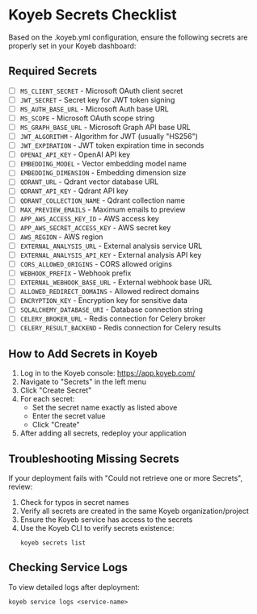 # Koyeb Secrets Checklist

Based on the .koyeb.yml configuration, ensure the following secrets are properly set in your Koyeb dashboard:

## Required Secrets

- [ ] `MS_CLIENT_SECRET` - Microsoft OAuth client secret
- [ ] `JWT_SECRET` - Secret key for JWT token signing
- [ ] `MS_AUTH_BASE_URL` - Microsoft Auth base URL
- [ ] `MS_SCOPE` - Microsoft OAuth scope string
- [ ] `MS_GRAPH_BASE_URL` - Microsoft Graph API base URL
- [ ] `JWT_ALGORITHM` - Algorithm for JWT (usually "HS256")
- [ ] `JWT_EXPIRATION` - JWT token expiration time in seconds
- [ ] `OPENAI_API_KEY` - OpenAI API key
- [ ] `EMBEDDING_MODEL` - Vector embedding model name
- [ ] `EMBEDDING_DIMENSION` - Embedding dimension size
- [ ] `QDRANT_URL` - Qdrant vector database URL
- [ ] `QDRANT_API_KEY` - Qdrant API key
- [ ] `QDRANT_COLLECTION_NAME` - Qdrant collection name
- [ ] `MAX_PREVIEW_EMAILS` - Maximum emails to preview
- [ ] `APP_AWS_ACCESS_KEY_ID` - AWS access key
- [ ] `APP_AWS_SECRET_ACCESS_KEY` - AWS secret key
- [ ] `AWS_REGION` - AWS region
- [ ] `EXTERNAL_ANALYSIS_URL` - External analysis service URL
- [ ] `EXTERNAL_ANALYSIS_API_KEY` - External analysis API key
- [ ] `CORS_ALLOWED_ORIGINS` - CORS allowed origins
- [ ] `WEBHOOK_PREFIX` - Webhook prefix
- [ ] `EXTERNAL_WEBHOOK_BASE_URL` - External webhook base URL
- [ ] `ALLOWED_REDIRECT_DOMAINS` - Allowed redirect domains
- [ ] `ENCRYPTION_KEY` - Encryption key for sensitive data
- [ ] `SQLALCHEMY_DATABASE_URI` - Database connection string
- [ ] `CELERY_BROKER_URL` - Redis connection for Celery broker
- [ ] `CELERY_RESULT_BACKEND` - Redis connection for Celery results

## How to Add Secrets in Koyeb

1. Log in to the Koyeb console: https://app.koyeb.com/
2. Navigate to "Secrets" in the left menu
3. Click "Create Secret"
4. For each secret:
   - Set the secret name exactly as listed above
   - Enter the secret value
   - Click "Create"
5. After adding all secrets, redeploy your application

## Troubleshooting Missing Secrets

If your deployment fails with "Could not retrieve one or more Secrets", review:

1. Check for typos in secret names
2. Verify all secrets are created in the same Koyeb organization/project
3. Ensure the Koyeb service has access to the secrets
4. Use the Koyeb CLI to verify secrets existence:
   ```
   koyeb secrets list
   ```

## Checking Service Logs

To view detailed logs after deployment:
```
koyeb service logs <service-name>
``` 